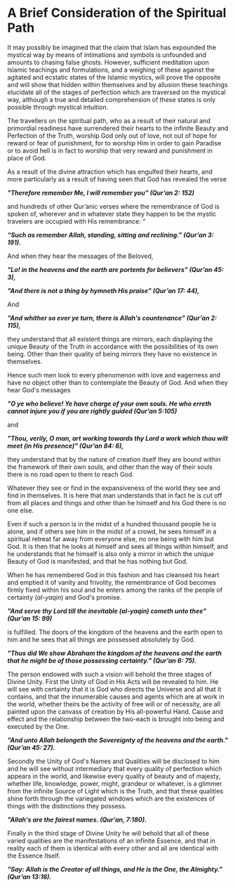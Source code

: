 A Brief Consideration of the Spiritual Path
===========================================

It may possibly be imagined that the claim that Islam has expounded the
mystical way by means of intimations and symbols is unfounded and
amounts to chasing false ghosts. However, sufficient meditation upon
Islamic teachings and formulations, and a weighing of these against the
agitated and ecstatic states of the Islamic mystics, will prove the
opposite and will show that hidden within themselves and by allusion
these teachings elucidate all of the stages of perfection which are
traversed on the mystical way, although a true and detailed
comprehension of these states is only possible through mystical
intuition.

The travellers on the spiritual path, who as a result of their natural
and primordial readiness have surrendered their hearts to the infinite
Beauty and Perfection of the Truth, worship God only out of love, not
out of hope for reward or fear of punishment, for to worship Him in
order to gain Paradise or to avoid hell is in fact to worship that very
reward and punishment in place of God.

As a result of the divine attraction which has engulfed their hearts,
and more particularly as a result of having seen that God has revealed
the verse

***"Therefore remember Me, I will remember you" (Qur’an 2: 152)***

and hundreds of other Qur’anic verses where the remembrance of God is
spoken of, wherever and in whatever state they happen to be the mystic
travelers are occupied with His remembrance: “

***“Such as remember Allah, standing, sitting and reclining.” (Qur’an 3:
191).***

And when they hear the messages of the Beloved,

***"Lo! in the heavens and the earth are portents for believers" (Qur’an
45: 3),***

***"And there is not a thing by hymneth His praise" (Qur’an 17: 44),***

And

***"And whither so ever ye turn, there is Allah's countenance" (Qur’an
2: 115),***

they understand that all existent things are mirrors, each displaying
the unique Beauty of the Truth in accordance with the possibilities of
its own being. Other than their quality of being mirrors they have no
existence in themselves.

Hence such men look to every phenomenon with love and eagerness and have
no object other than to contemplate the Beauty of God. And when they
hear God's messages

***"O ye who believe! Ye have charge of your own souls. He who erreth
cannot injure you if you are rightly guided (Qur’an 5:105)***

and

***"Thou, verily, O man, art working towards thy Lord a work which thou
wilt meet (in His presence)" (Qur’an 84: 6),***

they understand that by the nature of creation itself they are bound
within the framework of their own souls, and other than the way of their
souls there is no road open to them to reach God.

Whatever they see or find in the expansiveness of the world they see and
find in themselves. It is here that man understands that in fact he is
cut off from all places and things and other than he himself and his God
there is no one else.

Even if such a person is in the midst of a hundred thousand people he is
alone, and if others see him in the midst of a crowd, he sees himself in
a spiritual retreat far away from everyone else, no one being with him
but God. It is then that he looks at himself and sees all things within
himself, and he understands that he himself is also only a mirror in
which the unique Beauty of God is manifested, and that he has nothing
but God.

When he has remembered God in this fashion and has cleansed his heart
and emptied it of vanity and frivolity, the remembrance of God becomes
firmly fixed within his soul and he enters among the ranks of the people
of certainty (*al-yaqin*) and God's promise.

***"And serve thy Lord till the inevitable (al-yaqin) cometh unto thee"
(Qur’an 15: 99)***

is fulfilled. The doors of the kingdom of the heavens and the earth open
to him and he sees that all things are possessed absolutely by God.

***"Thus did We show Abraham the kingdom of the heavens and the earth
that he might be of those possessing certainty." (Qur’an 6: 75).***

The person endowed with such a vision will behold the three stages of
Divine Unity. First the Unity of God in His Acts will be revealed to
him. He will see with certainty that it is God who directs the Universe
and all that it contains, and that the innumerable causes and agents
which are at work in the world, whether theirs be the activity of free
will or of necessity, are all painted upon the canvass of creation by
His all-powerful Hand. Cause and effect and the relationship between the
two-each is brought into being and executed by the One.

***"And unto Allah belongeth the Sovereignty of the heavens and the
earth." (Qur’an 45: 27).***

Secondly the Unity of God's Names and Qualities will be disclosed to him
and he will see without intermediary that every quality of perfection
which appears in the world, and likewise every quality of beauty and of
majesty, whether life, knowledge, power, might, grandeur or whatever, is
a glimmer from the infinite Source of Light which is the Truth, and that
these qualities shine forth through the variegated windows which are the
existences of things with the distinctions they possess.

***"Allah's are the fairest names. (Qur’an, 7:180).***

Finally in the third stage of Divine Unity he will behold that all of
these varied qualities are the manifestations of an infinite Essence,
and that in reality each of them is identical with every other and all
are identical with the Essence Itself.

***"Say: Allah is the Creator of all things, and He is the One, the
Almighty." (Qur’an 13:16).***


